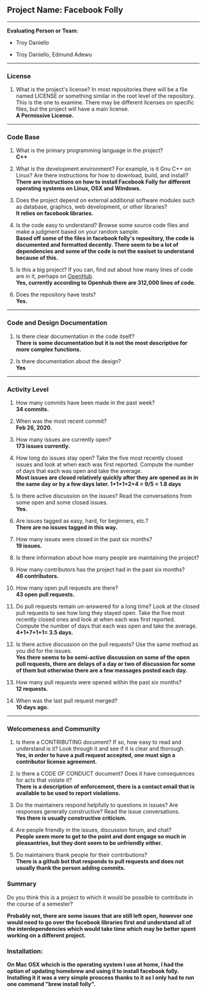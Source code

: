 ## Project Name: Facebook Folly

---

**Evaluating Person or Team**:

* Troy Daniello

* Troy Daniello, Edmund Adewu

---


### License

1. What is the project's license?
In most repositories there will be a file named LICENSE or something similar in
the root level of the repository. This is the one to examine. There may be
different licenses on specific files, but the project will have a main license.  <br>
**A Permissive License.**

---

### Code Base


1. What is the primary programming language in the project? <br>
**C++**

1. What is the development environment? For example, is it Gnu C++ on Linux?
Are there instructions for how to download, build, and install? <br>
**There are instructions on how to install Facebook Folly for different operating 
systems on Linux, OSX and Windows.**

1. Does the project depend on external additional software modules such as
database,  graphics, web development, or other libraries? <br>
**It relies on facebook libraries.**

1. Is the code easy to understand? Browse some source code files and make
a judgment based on your random sample.  <br>
**Based off some of the files in facebook folly's repository, the code is documented and formatted decently.
There seem to be a lot of dependencies and some of the code is not the easiset to understand because of this.**

1. Is this a big project? If you can, find out about how many lines of code
are in it, perhaps on [OpenHub](https://www.openhub.net/).  <br>
**Yes, currently according to Openhub there are 312,000 lines of code.**

1. Does the repository have tests? <br>
**Yes.**

---

### Code and Design Documentation
1. Is there clear documentation in the code itself? <br>
**There is some documentation but it is not the most descriptive for more complex functions.**

1. Is there documentation about the design? <br>
**Yes**
---


### Activity Level


1. How many commits have been made in the past week? <br>
**34 commits.**

1. When was the most recent commit? <br>
**Feb 26, 2020.**

1. How many issues are currently open? <br>
 **173 issues currently.**

1. How long do issues stay open?
Take the five most recently closed issues and look at when each was first reported.
Compute the number of days that each was open and take the average.  <br>
**Most issues are closed relatively quickly after they are opened as in in the same day or by a few days later.
1+1+1+2+4 = 9/5 = 1.8 days**

1. Is there active discussion on the issues?
Read the conversations from some open and some closed issues.  <br>
**Yes.**

1. Are issues tagged as easy, hard, for beginners, etc.? <br>
**There are no issues tagged in this way.**

1. How many issues were closed in the past six months? <br>
**19 issues.**

1. Is there information about how many people are maintaining the project? <br>

1. How many contributors has the project had in the past six months? <br>
**46 contributors.**

1. How many open pull requests are there? <br>
**43 open pull requests.**

1. Do pull requests remain un-answered for a long time?
Look at the closed pull requests to see how long they stayed open.
Take the five most recently closed ones and look at when each was first reported.
Compute the number of days that each was open and take the average.  <br>
**4+1+7+1+1= 3.5 days.**

1. Is there active discussion on the pull requests?
Use the same method as you did for the issues.  <br>
**Yes there seems to be semi-active discussion on some of the open pull requests, 
there are delays of a day or two of discussion for some of them but otherwise there 
are a few messages posted each day.**

1. How many pull requests were opened within the past six months? <br>
**12 requests.**

1. When was the last  pull request  merged? <br>
**10 days ago.**

---

### Welcomeness and Community

1. Is there a CONTRIBUTING document? If so, how easy to read and understand is it?
Look through it and see if it is clear and thorough.  <br>
**Yes, in order to have a pull request accepted, one must sign a contributor license agreement.**

1. Is there a CODE OF CONDUCT document? Does it have consequences for acts that
violate it? <br>
**There is a description of enforcement, there is a contact email that is available 
to be used to report violations.**

1. Do the maintainers respond helpfully to questions in issues?
Are responses generally constructive?
Read the issue conversations.  <br>
**Yes there is usually constructive criticism.**

1. Are people friendly in the issues, discussion forum, and chat? <br> 
**People seem more to get to the point and dont engage so much in pleasantries,
but they dont seem to be unfriendly either.**

1. Do maintainers thank people for their contributions? <br>
**There is a github bot that responds to pull requests and does not usually thank the 
person adding commits.**

### Summary
Do you think  this is a project to which it would be possible to contribute in the
course of a semester?

**Probably not, there are some issues that are still left open, however one would need 
to go over the facebook libraries first and understand all of the interdependencies which would take 
time which may be better spent working on a different project.**

### Installation:
**On Mac OSX whcich is the operating system I use at home, I had the option of 
updating homebrew and using it to install facebook folly. Installing it it was 
a very simple proscess thanks to it as I only had to run one command 
"brew install folly".**
